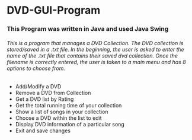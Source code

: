 # DVD-GUI-Program

### This Program was written in Java and used Java Swing

###### This is a program that manages a DVD Collection. The DVD collection is stored/saved in a .txt file. In the beginning, the user is asked to enter the name of the .txt file that contains their saved dvd collection. Once the filename is correctly entered, the user is taken to a main menu and has 8 options to choose from.

* Add/Modify a DVD
* Remove a DVD from Collection
* Get a DVD list by Rating
* Get the total running time of your collection
* Show a list of songs in your collection
* Choose a DVD within the list to edit
* Display DVD information of a particular song
* Exit and save changes
